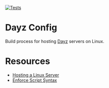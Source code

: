 [![Tests](https://github.com/jsirianni/dayz_config/actions/workflows/test.yml/badge.svg)](https://github.com/jsirianni/dayz_config/actions/workflows/test.yml)

# Dayz Config

Build process for hosting [Dayz](https://dayz.com/) servers on Linux.

# Resources

- [Hosting a Linux Server](https://community.bistudio.com/wiki/DayZ:Hosting_a_Linux_Server)
- [Enforce Script Syntax](https://community.bistudio.com/wiki/DayZ:Enforce_Script_Syntax)
